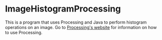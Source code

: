 # ImageHistogramProcessing
This is a program that uses Processing and Java to perform histogram operations on an image.
Go to <a href="https://processing.org/">Processing's website</a> for information on how to use Processing. 
